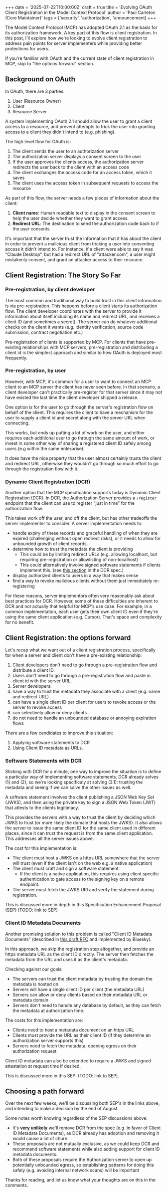 +++
date = '2025-07-22T10:00:00Z'
draft = true
title = 'Evolving OAuth Client Registration in the Model Context Protocol'
author = 'Paul Carleton (Core Maintainer)'
tags = ['security', 'authorization', 'announcement]
+++


The Model Context Protocol (MCP) has adopted OAuth 2.1 as the basis for its authorization framework.  A key part of this flow is client registration.  In this post, I'll explore how we're looking to evolve client registration to address pain points for server implementers while providing better protections for users.

If you're familiar with OAuth and the current state of client registration in MCP, skip to "the options forward" section.

## Background on OAuth

In OAuth, there are 3 parties:
1. User (Resource Owner)
2. Client
3. Resource Server

A system implementing OAuth 2.1 should allow the user to grant a client access to a resource, and prevent attempts to trick the user into granting access to a client they didn't intend to (e.g. phishing).

The high level flow for OAuth is:
1. The client sends the user to an authorization server
2. The authorization server displays a consent screen to the user
3. If the user approves the clients access, the authorization server redirects the user back to the client with an access code
4. The client exchanges the access code for an access token, which it saves
5. The client uses the access token in subsequent requests to access the resource

As part of this flow, the server needs a few pieces of information about the client:
1. **Client name**: Human readable text to display in the consent screen to help the user decide whether they want to grant access.
2. **Redirect URL**: The destination to send the authorization code back to if the user consents.

It's important that the server trust the information that it has about the client in order to prevent a malicious client from tricking a user into consenting access it didn't intend to.  For instance, if a client were able to say it was "Claude Desktop", but had a redirect URL of "attacker.com", a user might mistakenly consent, and grant an attacker access to their resource.

## Client Registration: The Story So Far

### Pre-registration, by client developer

The most common and traditional way to build trust in this client information is via pre-registration.  This happens before a client starts its authorization flow. The client developer coordinates with the server to provide it information about itself including its name and redirect URL, and receives a client ID (and sometimes a secret).  The server can do whatever additional checks on the client it wants (e.g. identity verification, source code submission, contract negotiation etc.)

Pre-registration of clients is supported by MCP. For clients that have pre-existing relationships with MCP servers, pre-registration and distributing a client id is the simplest approach and similar to how OAuth is deployed most frequently.

### Pre-registration, by user

However, with MCP, it's common for a user to want to connect an MCP client to an MCP server the client has never seen before.  In that scenario, a client developer can't practically pre-register for that server since it may not have existed the last time the client developer shipped a release.

One option is for the user to go through the server's registration flow on behalf of the client. This requires the client to have a mechanism for the user to supply a client id and secret along with the server URL when connecting.

This works, but ends up putting a lot of work on the user, and either requires each additional user to go through the same amount of work, or invest in some other way of sharing a registered client ID safely among users (e.g within the same enterprise).

It does have the nice property that the user almost certainly trusts the client and redirect URL, otherwise they wouldn't go through so much effort to go through the registration flow with it.

### Dynamic Client Registration (DCR)

Another option that the MCP specification supports today is Dynamic Client Registration (DCR). In DCR, the Authorization Server provides a `/register` endpoint that the client can use to register "just in time" for the authorization flow.

This takes work off the user, and off the client, but has other tradeoffs the server implementer to consider. A server implementation needs to:
* handle expiry of these records and graceful handling of when they are expired (challenging without open redirect risks), or it needs to allow for unbounded growth of client records.
* determine how to trust the metadata the client is providing
  * This could be by limiting redirect URLs (e.g. allowing localhost, but requiring pre-registration or allowlisting of non-localhost) 
  * This could alternatively involve signed software statements if clients implement this. (see [this section](https://www.rfc-editor.org/rfc/rfc7591.html#appendix-A.2) in the DCR spec.)
* display authorized clients to users in a way that makes sense
* find a way to revoke malicious clients without them just immediately re-registering

For these reasons, server implementors often very reasonably ask about best practices for DCR.  However, some of these difficulties are inherent to DCR and not actually that helpful for MCP's use case.  For example, in a common implementation, each user gets their own client ID even if they're using the same client application (e.g. Cursor). That's space and complexity for no benefit.

## Client Registration: the options forward

Let's recap what we want out of a client registration process, specifically for when a server and client don't have a pre-existing relationship:
1. Client developers don't need to go through a pre-registration flow and distribute a client ID.
2. Users don't need to go through a pre-registration flow and paste in client id with the server URL.
3. Server developers:
  1. have a way to trust the metadata they associate with a client (e.g. name and redirect URL)
  2. can have a single client ID per client for users to revoke access or the server to revoke access
  3. can selectively allow or deny clients
  4. do not need to handle an unbounded database or annoying expiration flows

There are a few candidates to improve this situation:

1. Applying software statements to DCR
2. Using Client ID metadata as URLs.


### Software Statements with DCR

Sticking with DCR for a minute, one way to improve the situation is to define a particular way of implementing software statements.  DCR already solves (1) and (2), so we're looking specificaly at solving (3.1): trusting the metadata and seeing if we can solve the other issues as well.

A software statement involves the client publishing a JSON Web Key Set (JWKS), and then using the private key to sign a JSON Web Token (JWT) that attests to the clients legitimacy.

This provides the servers with a way to trust the client by deciding which JWKS to trust (or more likely the domain that hosts the JWKS).  It also allows the server to issue the same client ID for the same client used in different places, since it can trust the request is from the same client application. This addresses all the server issues above.

The cost for this implementation is:
* The client must host a JWKS on a https URL somewhere that the server will trust (even if the client isn't on the web e.g. a native application)
* The client must craft and sign a software statement
  * If the client is a native application, this requires using client specific authentication to gate access to the signing key on a remote endpoint.
* The server must fetch the JWKS URI and verify the statement during registration.


This is discussed more in depth in this Specification Enhancement Proposal (SEP) (TODO: link to SEP)

### Client ID Metadata Documents

Another promising solution to this problem is called "Client ID Metadata Documents" (described in [this draft RFC](https://datatracker.ietf.org/doc/draft-parecki-oauth-client-id-metadata-document/) and implemented by Bluesky).

In this approach, we skip the registration step altogether, and provide an https metadata URL as the client ID directly.  The server then fetches the metadata from the URL and uses it as the client's metadata. 

Checking against our goals:
* The servers can trust the client metadata by trusting the domain the metadata is hosted on
* Servers will have a single client ID per client (the metadata URL)
* Servers can allow or deny clients based on their metadata URL or metadata domain
* Servers don't need to handle any database by default, as they can fetch the metadata at authorization time.

The costs for this implementation are:
* Clients need to host a metadata document on an https URL
* Clients must provide the URL as their client ID (if they determine an authorization server supports this)
* Servers need to fetch the metadata, opening egress on their authorization request

Client ID metadata can also be extended to require a JWKS and signed attestation at request time if desired.

This is discussed more in this SEP: (TODO: link to SEP).


## Choosing a path forward

Over the next few weeks, we'll be discussing both SEP's in the links above, and intending to make a decision by the end of August.

Some notes worth knowing regardless of the SEP discussions above:
* It's **very unlikely** we'll remove DCR from the spec (e.g. in favor of Client ID Metadata Documents), as DCR already has adoption and removing it would cause a lot of churn.
* These proposals are not mutually exclusive, as we could keep DCR and recommend software statements while also adding support for client ID metadata documents.
* Both of these proposals require the Authorization server to open up potentially unbounded egress, so establishing patterns for doing this safely (e.g. avoiding internal network scans) will be important

Thanks for reading, and let us know what your thoughts are on this in the comments.
